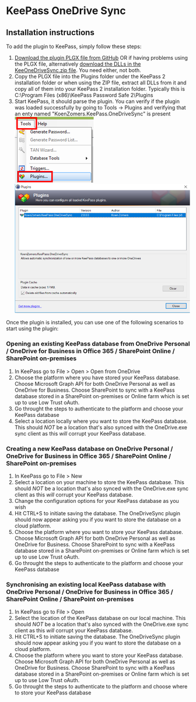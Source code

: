 # KeePass OneDrive Sync

## Installation instructions

To add the plugin to KeePass, simply follow these steps:

1. [Download the plugin PLGX file from GitHub](../../releases/latest) OR if having problems using the PLGX file, alternatively [download the DLLs in the KeeOneDriveSync.zip file](../../releases/latest). You need either, not both.
2. Copy the PLGX file into the Plugins folder under the KeePass 2 installation folder or when using the ZIP file, extract all DLLs from it and copy all of them into your KeePass 2 installation folder. Typically this is C:\Program Files (x86)\KeePass Password Safe 2\Plugins
3. Start KeePass, it should parse the plugin. You can verify if the plugin was loaded successfully by going to Tools -> Plugins and verifying that an enty named "KoenZomers.KeePass.OneDriveSync" is present 
![](./Screenshots/KeePasstoolsPlugins.png) ![](./Screenshots/KeePassVerifyPluginPresent.png)

Once the plugin is installed, you can use one of the following scenarios to start using the plugin:

### Opening an existing KeePass database from OneDrive Personal / OneDrive for Business in Office 365 / SharePoint Online / SharePoint on-premises

1. In KeePass go to File > Open > Open from OneDrive 
2. Choose the platform where you have stored your KeePass database. Choose Microsoft Graph API for both OneDrive Personal as well as OneDrive for Business. Choose SharePoint to sync with a KeePass database stored in a SharePoint on-premises or Online farm which is set up to use Low Trust oAuth.
3. Go throught the steps to authenticate to the platform and choose your KeePass database
4. Select a location locally where you want to store the KeePass database. This should *NOT* be a location that's also synced with the OneDrive.exe sync client as this *will* corrupt your KeePass database.

### Creating a new KeePass database on OneDrive Personal / OneDrive for Business in Office 365 / SharePoint Online / SharePoint on-premises
1. In KeePass go to File > New
2. Select a location on your machine to store the KeePass database. This should *NOT* be a location that's also synced with the OneDrive.exe sync client as this *will* corrupt your KeePass database.
3. Change the configuration options for your KeePass database as you wish
4. Hit CTRL+S to initiate saving the database. The OneDriveSync plugin should now appear asking you if you want to store the database on a cloud platform.
5. Choose the platform where you want to store your KeePass database. Choose Microsoft Graph API for both OneDrive Personal as well as OneDrive for Business. Choose SharePoint to sync with a KeePass database stored in a SharePoint on-premises or Online farm which is set up to use Low Trust oAuth.
6. Go throught the steps to authenticate to the platform and choose your KeePass database

### Synchronising an existing local KeePass database with OneDrive Personal / OneDrive for Business in Office 365 / SharePoint Online / SharePoint on-premises
1. In KeePass go to File > Open
2. Select the location of the KeePass database on our local machine. This should *NOT* be a location that's also synced with the OneDrive.exe sync client as this *will* corrupt your KeePass database.
3. Hit CTRL+S to initiate saving the database. The OneDriveSync plugin should now appear asking you if you want to store the database on a cloud platform.
4. Choose the platform where you want to store your KeePass database. Choose Microsoft Graph API for both OneDrive Personal as well as OneDrive for Business.  Choose SharePoint to sync with a KeePass database stored in a SharePoint on-premises or Online farm which is set up to use Low Trust oAuth.
5. Go throught the steps to authenticate to the platform and choose where to store your KeePass database